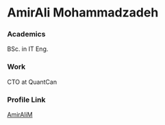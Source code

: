 # AmirAli Mohammadzadeh

### Academics

BSc. in IT Eng. 

### Work

CTO at QuantCan

### Profile Link

[AmirAliM](https://github.com/AmirAliM)
